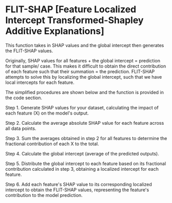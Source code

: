 # FLIT-SHAP [Feature Localized Intercept Transformed-Shapley Additive Explanations]
This function takes in SHAP values and the global intercept then generates the FLIT-SHAP values.

Originally, SHAP values for all features +  the global intercept = prediction for that sample/ case.
This makes it difficult to obtain the direct contribution of each feature such that their summation = the prediction.
FLIT-SHAP attempts to solve this by localizing the global intercept, such that we have local intercepts for each feature.

The simplified procedures are shown below and the function is provided in the code section.

Step 1. Generate SHAP values for your dataset, calculating the impact of each feature (X) on the model's output.

Step 2. Calculate the average absolute SHAP value for each feature across all data points.

Step 3. Sum the averages obtained in step 2 for all features to determine the fractional contribution of each X to the total.

Step 4. Calculate the global intercept (average of the predicted outputs).

Step 5. Distribute the global intercept to each feature based on its fractional contribution calculated in step 3, obtaining a localized intercept for each feature.

Step 6. Add each feature's SHAP value to its corresponding localized intercept to obtain the FLIT-SHAP values, representing the feature's contribution to the model prediction.
